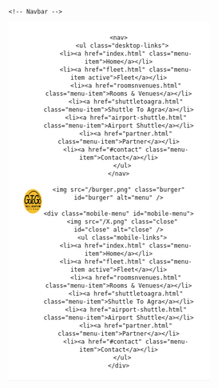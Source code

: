     <!-- Navbar -->
<header class="navbar">
  <div class="container">
    <a href="index.html" class="logo">
      <img src="./assets/gotogo final logos/g2g corporate.png" alt="Logo" />
    </a>

    <nav>
      <ul class="desktop-links">
        <li><a href="index.html" class="menu-item">Home</a></li>
        <li><a href="fleet.html" class="menu-item active">Fleet</a></li>
        <li><a href="roomsnvenues.html" class="menu-item">Rooms & Venues</a></li>
        <li><a href="shuttletoagra.html" class="menu-item">Shuttle To Agra</a></li>
        <li><a href="airport-shuttle.html" class="menu-item">Airport Shuttle</a></li>
        <li><a href="partner.html" class="menu-item">Partner</a></li>
        <li><a href="#contact" class="menu-item">Contact</a></li>
      </ul>
    </nav>

    <img src="/burger.png" class="burger" id="burger" alt="menu" />

    <div class="mobile-menu" id="mobile-menu">
      <img src="/X.png" class="close" id="close" alt="close" />
      <ul class="mobile-links">
        <li><a href="index.html" class="menu-item">Home</a></li>
        <li><a href="fleet.html" class="menu-item active">Fleet</a></li>
        <li><a href="roomsnvenues.html" class="menu-item">Rooms & Venues</a></li>
        <li><a href="shuttletoagra.html" class="menu-item">Shuttle To Agra</a></li>
        <li><a href="airport-shuttle.html" class="menu-item">Airport Shuttle</a></li>
        <li><a href="partner.html" class="menu-item">Partner</a></li>
        <li><a href="#contact" class="menu-item">Contact</a></li>
      </ul>
    </div>
  </div>
</header>

<!-- CSS -->
<style>
/* CSS is fine, no changes needed */
* {
  margin: 0;
  padding: 0;
  box-sizing: border-box;
  overflow-x: clip;
}

.navbar {
  background: #fff;
  border-bottom: 1px solid #eee;
  width: 100%;
  padding: 8px 30px;
  position: sticky;
  top: 0;
  z-index: 1000;
}

.navbar .container {
  max-width: 1200px;
  margin: 0 auto;
  display: flex;
  align-items: center;
  justify-content: space-between;
}

.logo img {
  height: 70px;
  width: auto;
}

/* Desktop Menu */
.desktop-links {
  list-style: none;
  display: flex;
  gap: 25px;
}

.menu-item {
  text-decoration: none;
  color: #333;
  font-weight: 500;
  transition: 0.3s ease;
  padding: 6px 10px;
}

.menu-item:hover,
.menu-item.active {
  color: #0c52a2; /* heading blue shade */
  border-bottom: 2px solid #0c52a2;
}

/* Hamburger */
.burger {
  display: none;
  width: 35px;
  cursor: pointer;
}

/* Mobile Menu */
.mobile-menu {
  position: fixed;
  top: 0;
  right: -100%;
  height: 100vh;
  width: 250px;
  background: #fff;
  box-shadow: -2px 0 5px rgba(0, 0, 0, 0.1);
  transition: right 0.3s ease-in-out;
  padding: 20px;
  display: flex;
  flex-direction: column;
}

.mobile-menu.active {
  right: 0;
}

.mobile-menu .close {
  width: 30px;
  margin-left: auto;
  cursor: pointer;
  margin-bottom: 20px;
}

.mobile-links {
  list-style: none;
  display: flex;
  flex-direction: column;
  gap: 15px;
}

.mobile-links a {
  text-decoration: none;
  color: #333;
  font-size: 18px;
  font-weight: 500;
}

.mobile-links a:hover {
  color: #0c52a2;
}

/* Responsive */
@media (max-width: 768px) {
  .desktop-links {
    display: none;
  }
  .burger {
    display: block;
  }
}
</style>
<script>
  document.addEventListener("DOMContentLoaded", function () {
  const burger = document.getElementById("burger");
  const closeBtn = document.getElementById("close");
  const mobileMenu = document.getElementById("mobile-menu");

  if (burger && mobileMenu) {
    burger.addEventListener("click", () => {
      mobileMenu.classList.add("active");
    });
  }

  if (closeBtn && mobileMenu) {
    closeBtn.addEventListener("click", () => {
      mobileMenu.classList.remove("active");
    });
  }

  // (Optional) close menu when clicking any link
  document.querySelectorAll(".mobile-links a").forEach((link) => {
    link.addEventListener("click", () => {
      if (mobileMenu) {
        mobileMenu.classList.remove("active");
      }
    });
  });
});
</script>